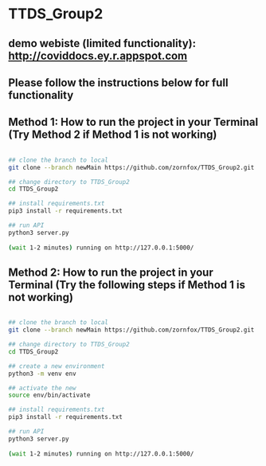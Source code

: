 # TTDS_Group2

## demo webiste (limited functionality): http://coviddocs.ey.r.appspot.com
## Please follow the instructions below for full functionality

## Method 1: How to run the project in your Terminal (Try Method 2 if Method 1 is not working)
```bash

## clone the branch to local 
git clone --branch newMain https://github.com/zornfox/TTDS_Group2.git

## change directory to TTDS_Group2
cd TTDS_Group2

## install requirements.txt
pip3 install -r requirements.txt

## run API 
python3 server.py
 
(wait 1-2 minutes) running on http://127.0.0.1:5000/

```
 
## Method 2: How to run the project in your Terminal (Try the following steps if Method 1 is not working)
```bash

## clone the branch to local 
git clone --branch newMain https://github.com/zornfox/TTDS_Group2.git

## change directory to TTDS_Group2
cd TTDS_Group2

## create a new environment 
python3 -m venv env

## activate the new 
source env/bin/activate

## install requirements.txt
pip3 install -r requirements.txt

## run API 
python3 server.py
 
(wait 1-2 minutes) running on http://127.0.0.1:5000/

```

